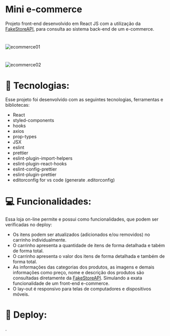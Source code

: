 # Mini e-commerce

Projeto front-end desenvolvido em React JS com a utilização da [FakeStoreAPI](https://fakestoreapi.com), para consulta ao sistema back-end de um e-commerce.
#
![ecommerce01](https://user-images.githubusercontent.com/113479357/201253637-157bd912-a71f-4fb1-aa37-9a7c570d93d8.png)
#
![ecommerce02](https://user-images.githubusercontent.com/113479357/201253662-62891480-49d4-451f-b546-5c37350b4aad.png)
# 🚀 Tecnologias:
 
Esse projeto foi desenvolvido com as seguintes tecnologias, ferramentas e bibliotecas:

- React
- styled-components
- hooks
- axios
- prop-types
- JSX
- eslint
- prettier
- eslint-plugin-import-helpers
- eslint-plugin-react-hooks
- eslint-config-prettier
- eslint-plugin-prettier
- editorconfig for vs code (generate .editorconfig)
#
#
# 💻 Funcionalidades:
Essa loja on-line permite e possui como funcionalidades, que podem ser verificadas no deploy:

- Os itens podem ser atualizados (adicionados e/ou removidos) no carrinho individualmente.
- O carrinho apresenta a quantidade de itens de forma detalhada e tabém de forma total.
- O carrinho apresenta o valor dos itens de forma detalhada e também de forma total.
- As informações das categorias dos produtos, as imagens e demais informações como preço, nome e descrição dos produtos são consultadas diretamente da [FakeStoreAPI](https://fakestoreapi.com). Simulando a exata funcionalidade de um front-end e-commerce.
- O lay-out é responsivo para telas de computadores e dispositivos móveis.
#
#
# 🚀 Deploy:

.
